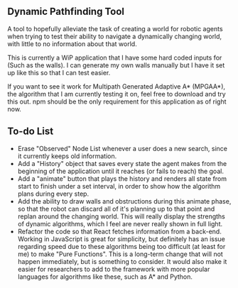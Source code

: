 ## Dynamic Pathfinding Tool

A tool to hopefully alleviate the task of creating a world for robotic agents when trying to test their ability to navigate a dynamically changing world, with little to no information about that world.

This is currently a WiP application that I have some hard coded inputs for (Such as the walls). I can generate my own walls manually but I have it set up like this so that I can test easier.

If you want to see it work for Multipath Generated Adaptive A* (MPGAA*), the algorithm that I am currently testing it on, feel free to download and try this out. npm should be the only requirement for this application as of right now.

  

## To-do List
* Erase "Observed" Node List whenever a user does a new search, since it currently keeps old information.
* Add a "History" object that saves every state the agent makes from the beginning of the application until it reaches (or fails to reach) the goal.
* Add a "animate" button that plays the history and renders all state from start to finish under a set interval, in order to show how the algorithm plans during every step.
* Add the ability to draw walls and obstructions during this animate phase, so that the robot can discard all of it's planning up to that point and replan around the changing world. This will really display the strengths of dynamic algorithms, which I feel are never really shown in full light.
* Refactor the code so that React fetches information from a back-end. Working in JavaScript is great for simplicity, but definitely has an issue regarding speed due to these algorithms being too difficult (at least for me) to make "Pure Functions". This is a long-term change that will not happen immediately, but is something to consider. It would also make it easier for researchers to add to the framework with more popular languages for algorithms like these, such as A* and Python.

